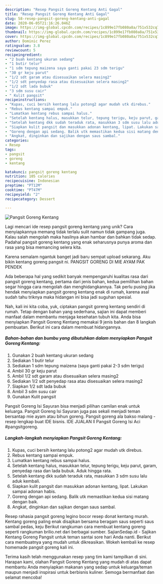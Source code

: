 ```yaml
---
description: "Resep Pangsit Goreng Kentang Anti Gagal"
title: "Resep Pangsit Goreng Kentang Anti Gagal"
slug: 58-resep-pangsit-goreng-kentang-anti-gagal
date: 2020-06-05T21:16:26.046Z
image: https://img-global.cpcdn.com/recipes/1c899e17fb080a8a/751x532cq70/pangsit-goreng-kentang-foto-resep-utama.jpg
thumbnail: https://img-global.cpcdn.com/recipes/1c899e17fb080a8a/751x532cq70/pangsit-goreng-kentang-foto-resep-utama.jpg
cover: https://img-global.cpcdn.com/recipes/1c899e17fb080a8a/751x532cq70/pangsit-goreng-kentang-foto-resep-utama.jpg
author: Dominic Perez
ratingvalue: 3.8
reviewcount: 5
recipeingredient:
- "2 buah kentang ukuran sedang"
- "1 butir telur"
- "1 sdm tepung maizena saya ganti pakai 23 sdm terigu"
- "30 gr keju parut"
- "1/2 sdt garam atau disesuaikan selera masing2"
- "1/2 sdt penyedap rasa atau disesuaikan selera masing2"
- "1/2 sdt lada bubuk"
- "3 sdm susu cair"
- " Kulit pangsit"
recipeinstructions:
- "Kupas, cuci bersih kentang lalu potong2 agar mudah utk direbus."
- "Rebus kentang sampai empuk."
- "Lumatkan kentang rebus sampai halus."
- "Setelah kentang halus, masukkan telur, tepung terigu, keju parut, garam, penyedap rasa dan lada bubuk. Aduk hingga rata."
- "Setelah kentang dkk sudah teraduk rata, masukkan 3 sdm susu lalu aduk kembali."
- "Siapkan kulit pangsit dan masukkan adonan kentang, lipat. Lakukan sampai adonan habis."
- "Goreng dengan api sedang. Balik utk memastikan kedua sisi matang dengan baik."
- "Angkat, dinginkan dan sajikan dengan saus sambal."
categories:
- Resep
tags:
- pangsit
- goreng
- kentang

katakunci: pangsit goreng kentang 
nutrition: 105 calories
recipecuisine: Indonesian
preptime: "PT12M"
cooktime: "PT47M"
recipeyield: "2"
recipecategory: Dessert

---
```



![Pangsit Goreng Kentang](https://img-global.cpcdn.com/recipes/1c899e17fb080a8a/751x532cq70/pangsit-goreng-kentang-foto-resep-utama.jpg)

Lagi mencari ide resep pangsit goreng kentang yang unik? Cara menyiapkannya memang tidak terlalu sulit namun tidak gampang juga. Kalau salah mengolah maka hasilnya akan hambar dan bahkan tidak sedap. Padahal pangsit goreng kentang yang enak seharusnya punya aroma dan rasa yang bisa memancing selera kita.

Karena semalam ngantuk banget jadi baru sempat upload sekarang. Aku bikin kentang goreng pangsit ni. PANGSIT GORENG DI MIE AYAM PAK PENDEK

Ada beberapa hal yang sedikit banyak mempengaruhi kualitas rasa dari pangsit goreng kentang, pertama dari jenis bahan, kedua pemilihan bahan segar hingga cara mengolah dan menghidangkannya. Tak perlu pusing jika hendak menyiapkan pangsit goreng kentang enak di rumah, karena asal sudah tahu triknya maka hidangan ini bisa jadi suguhan spesial.


Nah, kali ini kita coba, yuk, ciptakan pangsit goreng kentang sendiri di rumah. Tetap dengan bahan yang sederhana, sajian ini dapat memberi manfaat dalam membantu menjaga kesehatan tubuh kita. Anda bisa menyiapkan Pangsit Goreng Kentang memakai 9 jenis bahan dan 8 langkah pembuatan. Berikut ini cara dalam membuat hidangannya.

<!--inarticleads1-->

##### Bahan-bahan dan bumbu yang dibutuhkan dalam menyiapkan Pangsit Goreng Kentang:

1. Gunakan 2 buah kentang ukuran sedang
1. Sediakan 1 butir telur
1. Sediakan 1 sdm tepung maizena (saya ganti pakai 2-3 sdm terigu)
1. Ambil 30 gr keju parut
1. Ambil 1/2 sdt garam atau disesuaikan selera masing2
1. Sediakan 1/2 sdt penyedap rasa atau disesuaikan selera masing2
1. Siapkan 1/2 sdt lada bubuk
1. Ambil 3 sdm susu cair
1. Gunakan  Kulit pangsit


Pangsit Goreng Isi Sayuran bisa menjadi pilihan camilan enak untuk keluarga. Pangsit Goreng Isi Sayuran juga pas sekali menjadi teman bersantap mie ayam atau bihun goreng. Pangsit goreng ala bakso malang - resep lengkap buat IDE bisnis. IDE JUALAN ll Pangsit Goreng Isi Aci #pangsitgoreng. 

<!--inarticleads2-->

##### Langkah-langkah menyiapkan Pangsit Goreng Kentang:

1. Kupas, cuci bersih kentang lalu potong2 agar mudah utk direbus.
1. Rebus kentang sampai empuk.
1. Lumatkan kentang rebus sampai halus.
1. Setelah kentang halus, masukkan telur, tepung terigu, keju parut, garam, penyedap rasa dan lada bubuk. Aduk hingga rata.
1. Setelah kentang dkk sudah teraduk rata, masukkan 3 sdm susu lalu aduk kembali.
1. Siapkan kulit pangsit dan masukkan adonan kentang, lipat. Lakukan sampai adonan habis.
1. Goreng dengan api sedang. Balik utk memastikan kedua sisi matang dengan baik.
1. Angkat, dinginkan dan sajikan dengan saus sambal.


Resep rahasia pangsit goreng legino bocor resep donat kentang murah. Kentang goreng paling enak disajikan bersama beragam saus seperti saus sambal pedas, keju Berikut rangkuman cara membuat kentang goreng seperti rangkuman brilio.net dari berbagai sumber. SajianSedap.id - Sajikan Kentang Goreng Pangsit untuk teman santai sore hari Anda nanti. Berikut cara membuatnya yang mudah untuk dikreasikan. Wokeh kembali ke resep homemade pangsit goreng kali ini. 

Terima kasih telah menggunakan resep yang tim kami tampilkan di sini. Harapan kami, olahan Pangsit Goreng Kentang yang mudah di atas dapat membantu Anda menyiapkan makanan yang sedap untuk keluarga/teman maupun menjadi inspirasi untuk berbisnis kuliner. Semoga bermanfaat dan selamat mencoba!
